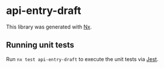 # api-entry-draft

This library was generated with [Nx](https://nx.dev).

## Running unit tests

Run `nx test api-entry-draft` to execute the unit tests via [Jest](https://jestjs.io).
